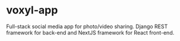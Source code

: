# voxyl-app
Full-stack social media app for photo/video sharing. Django REST framework for back-end and NextJS framework for React front-end.  
